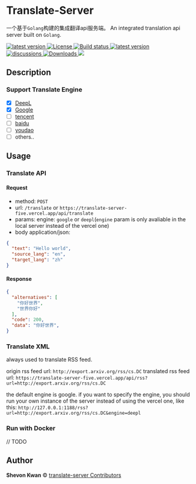 # Translate-Server
一个基于`Golang`构建的集成翻译api服务端。
An integrated translation api server built on `Golang`.
<div>
  <a href="https://goreportcard.com/report/github.com/shevonkuan/translate-server">
    <img src="https://goreportcard.com/badge/github.com/ShevonKuan/translate-server" alt="latest version" />
  </a>
  <a href="https://github.com/ShevonKuan/translate-server/blob/main/LICENSE">
    <img src="https://img.shields.io/github/license/ShevonKuan/translate-server" alt="License" />
  </a>
  <a href="https://github.com/ShevonKuan/translate-server/actions?query=workflow%3ABuild">
    <img src="https://img.shields.io/github/actions/workflow/status/ShevonKuan/translate-server/build.yml" alt="Build status" />
  </a>
  <a href="https://github.com/ShevonKuan/translate-server/releases">
    <img src="https://img.shields.io/github/release/ShevonKuan/translate-server" alt="latest version" />
  </a>
</div>
<div>
  <a href="https://github.com/ShevonKuan/translate-server/discussions">
    <img src="https://img.shields.io/github/discussions/ShevonKuan/translate-server?color=%23ED8936" alt="discussions" />
  </a>
  <a href="https://github.com/Xhofe/alist/releases">
    <img src="https://img.shields.io/github/downloads/ShevonKuan/translate-server/total?color=%239F7AEA&logo=github" alt="Downloads" />
  </a>
  <!-- <a href="https://hub.docker.com/r/xhofe/alist">
    <img src="https://img.shields.io/docker/pulls/xhofe/alist?color=%2348BB78&logo=docker&label=pulls" alt="Downloads" />
  </a> -->

<img src="https://img.shields.io/github/go-mod/go-version/Shevonkuan/translate-server">
</div>

## Description
### Support Translate Engine
- [x] [DeepL](https://www.deepl.com/translator)
- [x] [Google](https://translate.google.com)
- [ ] [tencent](https://fanyi.qq.com/)
- [ ] [baidu](https://fanyi.baidu.com/)
- [ ] [youdao](https://fanyi.youdao.com/)
- [ ] others.. 

## Usage
### Translate API
#### Request
- method: `POST`
- url: `/translate` or `https://translate-server-five.vercel.app/api/translate`
- params: engine: `google` or `deepl`(`engine` param is only avaliable in the local server instead of the vercel one)
- body application/json: 
```json
{
  "text": "Hello world",
  "source_lang": "en",
  "target_lang": "zh"
}
```

#### Response
```json
{
  "alternatives": [
    "你好世界",
    "世界你好"
  ],
  "code": 200,
  "data": "你好世界",
}

```
### Translate XML
always used to translate RSS feed.

origin rss feed url: `http://export.arxiv.org/rss/cs.DC`
translated rss feed url: `https://translate-server-five.vercel.app/api/rss?url=http://export.arxiv.org/rss/cs.DC`

the default engine is google. if you want to specify the engine, you should run your own instance of the server instead of using the vercel one, like this:
`http://127.0.0.1:1188/rss?url=http://export.arxiv.org/rss/cs.DC&engine=deepl`


### Run with Docker

// TODO


## Author
**Shevon Kwan** © [translate-server Contributors](https://github.com/ShevonKuan/translate-server/contributors)